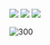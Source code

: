 ![](Screenshot_20220409-192630_Skate%20Dice.jpg)
![](Screenshot_20220409-192642_Skate%20Dice.jpg)
![](Screenshot_20220409-192744_Skate%20Dice.jpg)

![300](Screenshot_20220409-192624_Skate%20Dice.jpg)